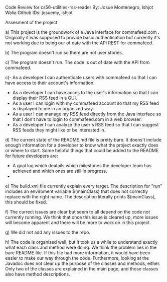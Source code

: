 Code Review for cs56-utilities-rss-reader
By: Josue Montenegro, Ishjot Walia
Github IDs: josuemy, ishjot

Assesment of the project

a) This project is the groundwork of a Java interface for commafeed.com . Originally it was supposed to provide basic authentication but currently it's not working due to being our of date with the API REST for commafeed.

b) The program doesn't run so there are not user stories.

c) The program doesn't run. The code is out of date with the API from commafeed.

c)- As a developer I can authenticate users with commafeed so that I can have access to their account's information.
  - As a developer I can have acces to the user's information so that I can display their RSS feed in a GUI.
  - As a user I can login with my commafeed account so that my RSS feed is displayed to me in an organized way.
  - As a user I can manage my RSS feed directly from the Java interface so that I don't have to login to commafeed.com in a web browser.
  - As a developer I can analyze the user's RSS feed so that I can suggest RSS feeds they might like or be interested in.

d) The current state of the README.md file is pretty bare. It doens't include enough information for a developer to know what the project exactly does or where to start. Some helpful things that could be added to the README for future developers are:  
   - A goal log which deatails which milestones the developer team has achieved and which ones are still in progress.
   - 
e) The build.xml file currently explain every target. The description for "run" includes an enviroment variable $(mainClass) that does not correctly replace with the right name. The description literally prints $(mainClass), this should be fixed.

f) The currect issues are clear but seem to all depend on the code not currently running. We think that once this issue is cleared up, more issues will become apparent and there will be more to work on in this project.

g) We did not add any issues to the repo.

h) The code is organized well, but it took us a while to understand exactly what each class and method were doing. We think the problem lies in the bare README file. If this file had more information, it would have been easier to make our way through the code. Furthermore, looking at the Javadoc does not clear up the purpose of the classes and methods, either. Only two of the classes are explained in the main page, and those classes also have method descriptions. 